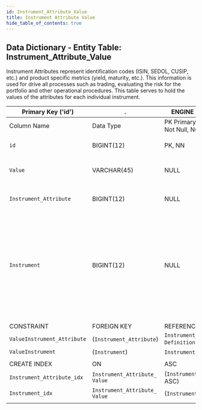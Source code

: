 ```yaml
---
id: Instrument_Attribute_Value
title: Instrument Attribute Value
hide_table_of_contents: true
---
```


## Data Dictionary - Entity Table: Instrument_Attribute_Value

Instrument Attributes represent identification codes (ISIN, SEDOL, CUSIP, etc.) and product specific metrics (yield, maturity, etc.). This information is used for drive all processes such as trading, evaluating the risk for the portfolio and other operational procedures. 
This table serves to hold the values of the attributes for each individual instrument. 		


| Primary Key ('id')|.|ENGINE = InnoDB|.|.|
|---|---|---|---|---|
|Column Name|Data Type|PK Primary Key, NN-Not Null, Null|Example|Comments|
||
|`id`|BIGINT(12)|PK, NN|1|PrimaryKey-ID, Not Null (auto creates)|
|`Value`|VARCHAR(45)|NULL|e.g: US2058871029, TRE.MC, 6178, OMFSPF, AA|Value of the attribute|
|`Instrument_Attribute`|BIGINT(12)|NULL|1|Id from Instrument_Attribute_Definition for the specific attribute.|
|`Instrument`|BIGINT(12)|NULL|1|Instrument ID from the Instrument table for the specific instrument. NB! There are no constraints to enforce referential integrity across Instrument and Instrument_Attribute tables. This allows duplicate Instruments to be created. We recommend the user to establish operational process or naming conventions to minimize issues resulting from duplicates.|
||
|CONSTRAINT|FOREIGN KEY|REFERENCES|ON DELETE|ON UPDATE|
|`ValueInstrument_Attribute`|(`Instrument_Attribute`)|`Instrument_Attribute_ Definition` (`id`)| NO ACTION|NO ACTION|
|`ValueInstrument`|(`Instrument`)|`Instrument` (`id`)| NO ACTION|NO ACTION|
||
|CREATE INDEX|ON|ASC|VISIBLE|.|
|`Instrument_Attribute_idx`|`Instrument_Attribute_ Value`| (`Instrument_Attribute` ASC)| VISIBLE|.|
|`Instrument_idx`|`Instrument_Attribute_ Value`| (`Instrument` ASC)| VISIBLE|.|
||

